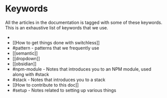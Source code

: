 # Keywords

All the articles in the documentation is tagged with some of these keywords. This is an exhaustive list of keywords that we use. 


- 
- [[How to get things done with switchless]]
- #pattern - patterns that we frequently use
- [[semantic]]
- [[dropdown]]
- [[obsidian]]
- #npm-module - Notes that introduces you to an NPM module, used along with #stack
- #stack - Notes that introduces you to a stack
- [[How to contribute to this doc]]
- #setup - Notes related to setting up various things

